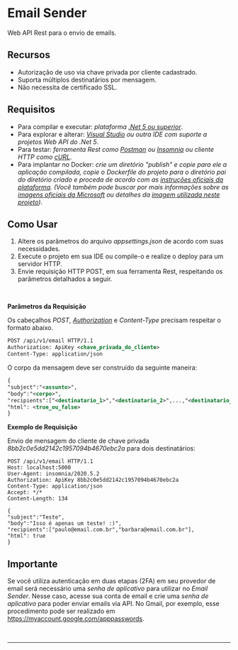 # Email Sender

Web API Rest para o envio de emails.

## Recursos
- Autorização de uso via chave privada por cliente cadastrado.
- Suporta múltiplos destinatários por mensagem.
- Não necessita de certificado SSL.

## Requisitos
- Para compilar e executar: *plataforma [.Net 5 ou superior](https://dotnet.microsoft.com/download)*.
- Para explorar e alterar: *[Visual Studio](https://visualstudio.microsoft.com/pt-br/) ou outra IDE com suporte a projetos Web API do .Net 5*.
- Para testar: *ferramenta Rest como [Postman](https://www.postman.com) ou [Insomnia](https://insomnia.rest) ou cliente HTTP como [cURL](https://curl.se)*.
- Para implantar no Docker: *crie um diretório "publish" e copie para ele a aplicação compilada, copie o Dockerfile do projeto para o diretório pai do diretório criado e proceda de acordo com as [instruções oficiais da plataforma](https://docs.docker.com/engine/reference/builder/). (Você também pode buscar por mais informações sobre as [imagens oficiais da Microsoft](https://docs.microsoft.com/pt-br/dotnet/architecture/microservices/net-core-net-framework-containers/official-net-docker-images) ou detalhes da [imagem utilizada neste projeto](https://hub.docker.com/_/microsoft-dotnet-aspnet))*.

## Como Usar

1. Altere os parâmetros do arquivo *appsettings.json* de acordo com suas necessidades.
2. Execute o projeto em sua IDE ou compile-o e realize o deploy para um servidor HTTP.
3. Envie requisição HTTP POST, em sua ferramenta Rest, respeitando os parâmetros detalhados a seguir.

<br />
<p>
    <b>Parâmetros da Requisição</b>
</p>

Os cabeçalhos *POST*, *[Authorization](https://developer.mozilla.org/en-US/docs/Web/HTTP/Headers/Authorization)* e *Content-Type* precisam respeitar o formato abaixo.

```xml
POST /api/v1/email HTTP/1.1
Authorization: ApiKey <chave_privada_do_cliente>
Content-Type: application/json
```

O corpo da mensagem deve ser construído da seguinte maneira:

```xml
{
"subject":"<assunto>",
"body":"<corpo>",
"recipients":["<destinatario_1>","<destinatario_2>",...,"<destinatario_N>"],
"html": <true_ou_false>
}
```

<b>Exemplo de Requisição</b>

Envio de mensagem do cliente de chave privada *8bb2c0e5dd2142c1957094b4670ebc2a* para dois destinatários:
```
POST /api/v1/email HTTP/1.1
Host: localhost:5000
User-Agent: insomnia/2020.5.2
Authorization: ApiKey 8bb2c0e5dd2142c1957094b4670ebc2a
Content-Type: application/json
Accept: */*
Content-Length: 134

{
"subject":"Teste",
"body":"Isso é apenas um teste! :)",
"recipients":["paulo@email.com.br","barbara@email.com.br"],
"html": true
}
```

## Importante

Se você utiliza autenticação em duas etapas (2FA) em seu provedor de email será necessário uma *senha de aplicativo* para utilizar no *Email Sender*. Nesse caso, acesse sua conta de email e crie uma *senha de aplicativo* para poder enviar emails via API. No Gmail, por exemplo, esse procedimento pode ser realizado em https://myaccount.google.com/apppasswords.

<br/>
<hr>